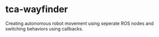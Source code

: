 # tca-wayfinder
Creating autonomous robot movement using seperate ROS nodes and switching behaviors using callbacks.
